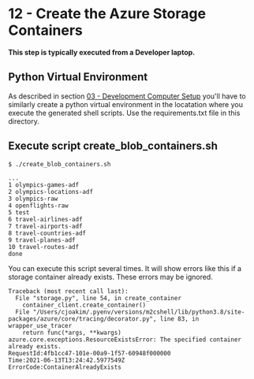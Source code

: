 # 12 - Create the Azure Storage Containers

**This step is typically executed from a Developer laptop.**

## Python Virtual Environment

As described in section [03 - Development Computer Setup](03_development_computer_setup.md)
you'll have to similarly create a python virtual environment in the locatation
where you execute the generated shell scripts.  Use the requirements.txt file in this directory.

## Execute script create_blob_containers.sh

```
$ ./create_blob_containers.sh

...
1 olympics-games-adf
2 olympics-locations-adf
3 olympics-raw
4 openflights-raw
5 test
6 travel-airlines-adf
7 travel-airports-adf
8 travel-countries-adf
9 travel-planes-adf
10 travel-routes-adf
done
```

You can execute this script several times.  It will show errors like this if a
storage container already exists.  These errors may be ignored.

```
Traceback (most recent call last):
  File "storage.py", line 54, in create_container
    container_client.create_container()
  File "/Users/cjoakim/.pyenv/versions/m2cshell/lib/python3.8/site-packages/azure/core/tracing/decorator.py", line 83, in wrapper_use_tracer
    return func(*args, **kwargs)
azure.core.exceptions.ResourceExistsError: The specified container already exists.
RequestId:4fb1cc47-101e-00a9-1f57-60948f000000
Time:2021-06-13T13:24:42.5977549Z
ErrorCode:ContainerAlreadyExists
```

